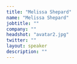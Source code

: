 ```yaml
---
title: "Melissa Shepard"
name: "Melissa Shepard"
jobtitle: ""
company: ""
headshot: "avatar2.jpg"
twitter: ""
layout: speaker
description: ""
---
```

